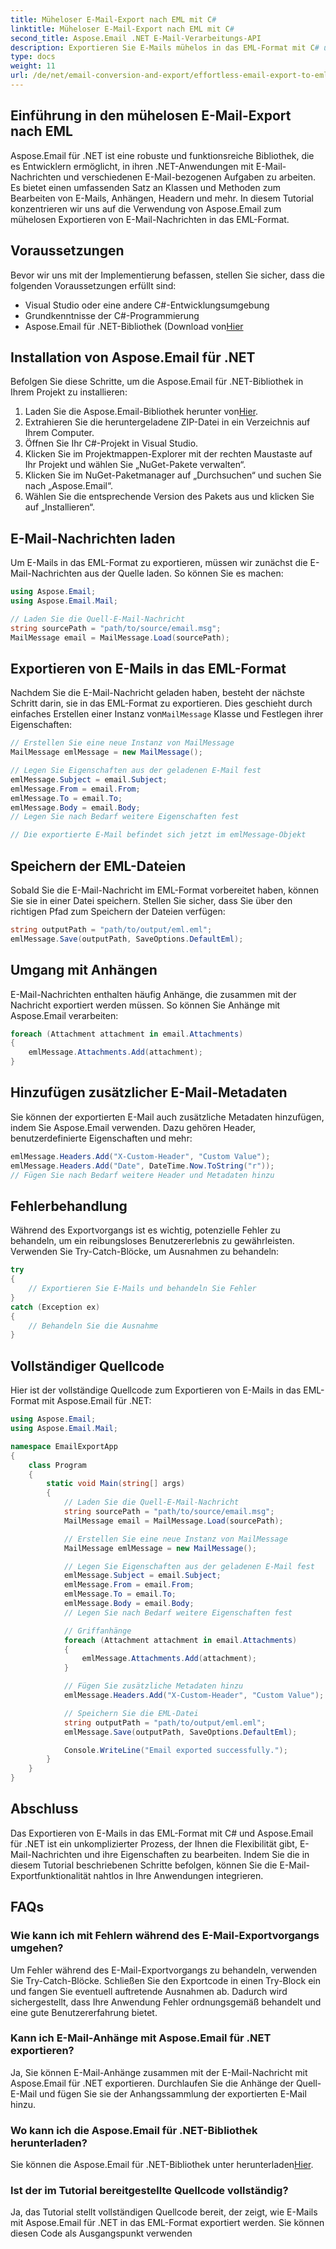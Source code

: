 ```yaml
---
title: Müheloser E-Mail-Export nach EML mit C#
linktitle: Müheloser E-Mail-Export nach EML mit C#
second_title: Aspose.Email .NET E-Mail-Verarbeitungs-API
description: Exportieren Sie E-Mails mühelos in das EML-Format mit C# und Aspose.Email für .NET. Lernen Sie Schritt für Schritt anhand von Quellcode-Beispielen.
type: docs
weight: 11
url: /de/net/email-conversion-and-export/effortless-email-export-to-eml-using-csharp/
---
```


## Einführung in den mühelosen E-Mail-Export nach EML

Aspose.Email für .NET ist eine robuste und funktionsreiche Bibliothek, die es Entwicklern ermöglicht, in ihren .NET-Anwendungen mit E-Mail-Nachrichten und verschiedenen E-Mail-bezogenen Aufgaben zu arbeiten. Es bietet einen umfassenden Satz an Klassen und Methoden zum Bearbeiten von E-Mails, Anhängen, Headern und mehr. In diesem Tutorial konzentrieren wir uns auf die Verwendung von Aspose.Email zum mühelosen Exportieren von E-Mail-Nachrichten in das EML-Format.

## Voraussetzungen

Bevor wir uns mit der Implementierung befassen, stellen Sie sicher, dass die folgenden Voraussetzungen erfüllt sind:

- Visual Studio oder eine andere C#-Entwicklungsumgebung
- Grundkenntnisse der C#-Programmierung
-  Aspose.Email für .NET-Bibliothek (Download von[Hier](https://downloads.aspose.com/email/net)

## Installation von Aspose.Email für .NET

Befolgen Sie diese Schritte, um die Aspose.Email für .NET-Bibliothek in Ihrem Projekt zu installieren:

1.  Laden Sie die Aspose.Email-Bibliothek herunter von[Hier](https://releases.aspose.com/email/net).
2. Extrahieren Sie die heruntergeladene ZIP-Datei in ein Verzeichnis auf Ihrem Computer.
3. Öffnen Sie Ihr C#-Projekt in Visual Studio.
4. Klicken Sie im Projektmappen-Explorer mit der rechten Maustaste auf Ihr Projekt und wählen Sie „NuGet-Pakete verwalten“.
5. Klicken Sie im NuGet-Paketmanager auf „Durchsuchen“ und suchen Sie nach „Aspose.Email“.
6. Wählen Sie die entsprechende Version des Pakets aus und klicken Sie auf „Installieren“.

## E-Mail-Nachrichten laden

Um E-Mails in das EML-Format zu exportieren, müssen wir zunächst die E-Mail-Nachrichten aus der Quelle laden. So können Sie es machen:

```csharp
using Aspose.Email;
using Aspose.Email.Mail;

// Laden Sie die Quell-E-Mail-Nachricht
string sourcePath = "path/to/source/email.msg";
MailMessage email = MailMessage.Load(sourcePath);
```

## Exportieren von E-Mails in das EML-Format

 Nachdem Sie die E-Mail-Nachricht geladen haben, besteht der nächste Schritt darin, sie in das EML-Format zu exportieren. Dies geschieht durch einfaches Erstellen einer Instanz von`MailMessage` Klasse und Festlegen ihrer Eigenschaften:

```csharp
// Erstellen Sie eine neue Instanz von MailMessage
MailMessage emlMessage = new MailMessage();

// Legen Sie Eigenschaften aus der geladenen E-Mail fest
emlMessage.Subject = email.Subject;
emlMessage.From = email.From;
emlMessage.To = email.To;
emlMessage.Body = email.Body;
// Legen Sie nach Bedarf weitere Eigenschaften fest

// Die exportierte E-Mail befindet sich jetzt im emlMessage-Objekt
```

## Speichern der EML-Dateien

Sobald Sie die E-Mail-Nachricht im EML-Format vorbereitet haben, können Sie sie in einer Datei speichern. Stellen Sie sicher, dass Sie über den richtigen Pfad zum Speichern der Dateien verfügen:

```csharp
string outputPath = "path/to/output/eml.eml";
emlMessage.Save(outputPath, SaveOptions.DefaultEml);
```

## Umgang mit Anhängen

E-Mail-Nachrichten enthalten häufig Anhänge, die zusammen mit der Nachricht exportiert werden müssen. So können Sie Anhänge mit Aspose.Email verarbeiten:

```csharp
foreach (Attachment attachment in email.Attachments)
{
    emlMessage.Attachments.Add(attachment);
}
```

## Hinzufügen zusätzlicher E-Mail-Metadaten

Sie können der exportierten E-Mail auch zusätzliche Metadaten hinzufügen, indem Sie Aspose.Email verwenden. Dazu gehören Header, benutzerdefinierte Eigenschaften und mehr:

```csharp
emlMessage.Headers.Add("X-Custom-Header", "Custom Value");
emlMessage.Headers.Add("Date", DateTime.Now.ToString("r"));
// Fügen Sie nach Bedarf weitere Header und Metadaten hinzu
```

## Fehlerbehandlung

Während des Exportvorgangs ist es wichtig, potenzielle Fehler zu behandeln, um ein reibungsloses Benutzererlebnis zu gewährleisten. Verwenden Sie Try-Catch-Blöcke, um Ausnahmen zu behandeln:

```csharp
try
{
    // Exportieren Sie E-Mails und behandeln Sie Fehler
}
catch (Exception ex)
{
    // Behandeln Sie die Ausnahme
}
```

## Vollständiger Quellcode

Hier ist der vollständige Quellcode zum Exportieren von E-Mails in das EML-Format mit Aspose.Email für .NET:

```csharp
using Aspose.Email;
using Aspose.Email.Mail;

namespace EmailExportApp
{
    class Program
    {
        static void Main(string[] args)
        {
            // Laden Sie die Quell-E-Mail-Nachricht
            string sourcePath = "path/to/source/email.msg";
            MailMessage email = MailMessage.Load(sourcePath);

            // Erstellen Sie eine neue Instanz von MailMessage
            MailMessage emlMessage = new MailMessage();

            // Legen Sie Eigenschaften aus der geladenen E-Mail fest
            emlMessage.Subject = email.Subject;
            emlMessage.From = email.From;
            emlMessage.To = email.To;
            emlMessage.Body = email.Body;
            // Legen Sie nach Bedarf weitere Eigenschaften fest

            // Griffanhänge
            foreach (Attachment attachment in email.Attachments)
            {
                emlMessage.Attachments.Add(attachment);
            }

            // Fügen Sie zusätzliche Metadaten hinzu
            emlMessage.Headers.Add("X-Custom-Header", "Custom Value");

            // Speichern Sie die EML-Datei
            string outputPath = "path/to/output/eml.eml";
            emlMessage.Save(outputPath, SaveOptions.DefaultEml);

            Console.WriteLine("Email exported successfully.");
        }
    }
}
```

## Abschluss

Das Exportieren von E-Mails in das EML-Format mit C# und Aspose.Email für .NET ist ein unkomplizierter Prozess, der Ihnen die Flexibilität gibt, E-Mail-Nachrichten und ihre Eigenschaften zu bearbeiten. Indem Sie die in diesem Tutorial beschriebenen Schritte befolgen, können Sie die E-Mail-Exportfunktionalität nahtlos in Ihre Anwendungen integrieren.

## FAQs

### Wie kann ich mit Fehlern während des E-Mail-Exportvorgangs umgehen?

Um Fehler während des E-Mail-Exportvorgangs zu behandeln, verwenden Sie Try-Catch-Blöcke. Schließen Sie den Exportcode in einen Try-Block ein und fangen Sie eventuell auftretende Ausnahmen ab. Dadurch wird sichergestellt, dass Ihre Anwendung Fehler ordnungsgemäß behandelt und eine gute Benutzererfahrung bietet.

### Kann ich E-Mail-Anhänge mit Aspose.Email für .NET exportieren?

Ja, Sie können E-Mail-Anhänge zusammen mit der E-Mail-Nachricht mit Aspose.Email für .NET exportieren. Durchlaufen Sie die Anhänge der Quell-E-Mail und fügen Sie sie der Anhangssammlung der exportierten E-Mail hinzu.

### Wo kann ich die Aspose.Email für .NET-Bibliothek herunterladen?

 Sie können die Aspose.Email für .NET-Bibliothek unter herunterladen[Hier](https://downloads.aspose.com/email/net).

### Ist der im Tutorial bereitgestellte Quellcode vollständig?

Ja, das Tutorial stellt vollständigen Quellcode bereit, der zeigt, wie E-Mails mit Aspose.Email für .NET in das EML-Format exportiert werden. Sie können diesen Code als Ausgangspunkt verwenden
